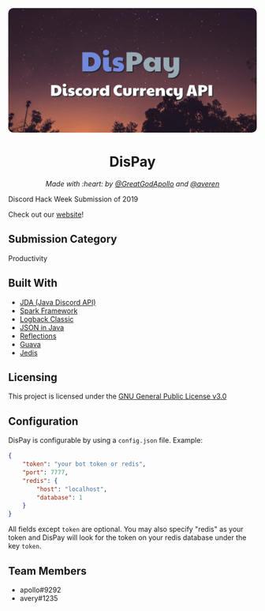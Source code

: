 <img alt="Banner" src="assets/img/banner.png" style="border-radius:10px">

<h1 align="center">DisPay</h1>
<p align="center"><i>Made with :heart: by <a href="https://github.com/GreatGodApollo">@GreatGodApollo</a> and <a href="https://github.com/averen">@averen</a></i></p>

Discord Hack Week Submission of 2019

Check out our [website](https://dispay.xyz)!

## Submission Category

Productivity

## Built With

- [JDA (Java Discord API)](https://github.com/DV8FromTheWorld/JDA)
- [Spark Framework](https://github.com/perwendel/spark)
- [Logback Classic](https://logback.qos.ch)
- [JSON in Java](https://github.com/stleary/JSON-java)
- [Reflections](https://github.com/ronmamo/reflections)
- [Guava](https://github.com/google/guava)
- [Jedis](https://github.com/xetorthio/jedis)

## Licensing

This project is licensed under the [GNU General Public License v3.0](https://choosealicense.com/licenses/gpl-3.0/)

## Configuration

DisPay is configurable by using a `config.json` file. Example:
```json
{
    "token": "your bot token or redis",
    "port": 7777,
    "redis": {
        "host": "localhost",
        "database": 1
    }
}
```
All fields except `token` are optional. You may also specify "redis" as your token and DisPay will look for the token on your redis database under the key `token`.

## Team Members

- apollo#9292
- avery#1235
